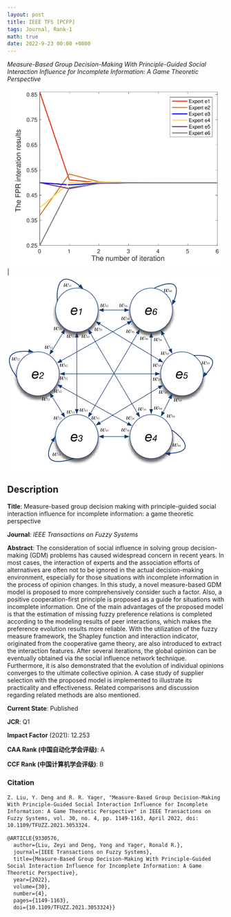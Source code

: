 ```yaml
---
layout: post
title: IEEE TFS [PCFP]
tags: Journal, Rank-1
math: true
date: 2022-9-23 00:00 +0800
---
```


*Measure-Based Group Decision-Making With Principle-Guided Social Interaction Influence for Incomplete Information: A Game Theoretic Perspective*

![GA](https://github.com/Samlzy/pics/raw/Samlzy-patch-1/LiuD02.png) | ![GA](https://github.com/Samlzy/pics/raw/Samlzy-patch-1/LiuD02-2.png)




## Description

**Title**: Measure-based group decision making with principle-guided social interaction influence for incomplete information: a game theoretic perspective

**Journal**: *IEEE Transactions on Fuzzy Systems*

**Abstract**: The consideration of social influence in solving group decision-making (GDM) problems has caused widespread concern in recent years. In most cases, the interaction of experts and the association efforts of alternatives are often not to be ignored in the actual decision-making environment, especially for those situations with incomplete information in the process of opinion changes. In this study, a novel measure-based GDM model is proposed to more comprehensively consider such a factor. Also, a positive cooperation-first principle is proposed as a guide for situations with incomplete information. One of the main advantages of the proposed model is that the estimation of missing fuzzy preference relations is completed according to the modeling results of peer interactions, which makes the preference evolution results more reliable. With the utilization of the fuzzy measure framework, the Shapley function and interaction indicator, originated from the cooperative game theory, are also introduced to extract the interaction features. After several iterations, the global opinion can be eventually obtained via the social influence network technique. Furthermore, it is also demonstrated that the evolution of individual opinions converges to the ultimate collective opinion. A case study of supplier selection with the proposed model is implemented to illustrate its practicality and effectiveness. Related comparisons and discussion regarding related methods are also mentioned.

**Current State**: Published

**JCR**: Q1

**Impact Factor** (2021): 12.253

**CAA Rank (中国自动化学会评级)**: A

**CCF Rank (中国计算机学会评级)**: B


### Citation

```
Z. Liu, Y. Deng and R. R. Yager, "Measure-Based Group Decision-Making With Principle-Guided Social Interaction Influence for Incomplete Information: A Game Theoretic Perspective" in IEEE Transactions on Fuzzy Systems, vol. 30, no. 4, pp. 1149-1163, April 2022, doi: 10.1109/TFUZZ.2021.3053324.
```

```
@ARTICLE{9330576,
  author={Liu, Zeyi and Deng, Yong and Yager, Ronald R.},
  journal={IEEE Transactions on Fuzzy Systems}, 
  title={Measure-Based Group Decision-Making With Principle-Guided Social Interaction Influence for Incomplete Information: A Game Theoretic Perspective}, 
  year={2022},
  volume={30},
  number={4},
  pages={1149-1163},
  doi={10.1109/TFUZZ.2021.3053324}}
```
